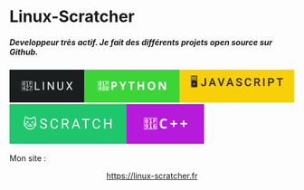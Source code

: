 
# Linux-Scratcher
<!--![Scratch logo S](https://github.com/Linux-Scratcher/Linux-Scratcher/assets/122288570/2eab72c7-9410-4f7f-821a-e7eda042f575)-->

<h5>Developpeur très actif. Je fait des différents projets open source sur Github.</h5></h5>
<p1>
    <img src="image.svg" style="display: inline-block; margin: 0; padding: 0;" />
    <img src="truc.svg" style="display: inline-block; margin: 0; padding: 0;" />
</p1>


Mon site :
 <center>
   <a href="https://linux-scratcher.fr" class="name">https://linux-scratcher.fr</a></h5>

  
   </div>
</center>
